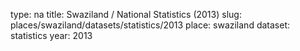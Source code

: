 type: na
title: Swaziland / National Statistics (2013)
slug: places/swaziland/datasets/statistics/2013
place: swaziland
dataset: statistics
year: 2013
